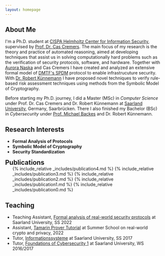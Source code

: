 ```yaml
---
layout: homepage
---
```


## About Me

I'm a Ph.D. student at [CISPA Helmholtz Center for Information Security](https://cispa.de), supervised by [Prof. Dr. Cas Cremers](https://people.cispa.io/cas.cremers/). 
The main focus of my research is the theory and practice of automated reasoning, aimed at developing techniques that assist us in solving computationally hard problems such as the verification of security protocols, software, and hardware. 
Together with [Aurora Naska](https://cispa.de/en/people/aurora.naska) and Cas Cremers I have created and analyzed an extensive formal model of [DMTF's SPDM](https://www.dmtf.org/standards/spdm) protocol to enable infrastrucuture security. 
With [Dr. Robert Künnemann](http://www.kunnemann.de/) I have proposed novel techniques to verify rule-based risk assessment techniques using methods from the Symbolic Model of Cryptography. 

Before starting my Ph.D. journey, 
I did a Master (MSc) in *Computer Science* under Prof. Dr. Cas Cremers and Dr. Robert Künnemann at [Saarland University](https://www.uni-saarland.de/en/home.html), Germany, Saarbrücken. 
There I also finished my Bachelor (BSc) in *Cybersecurity* under [Prof. Michael Backes](https://cispa.de/en/people/backes) and Dr. Robert Künnemann.

## Research Interests

- **Formal Analysis of Protocols**
- **Symbolic Model of Cryptography** 
- **Security Standardization**


<h2 id="publications" style="margin: 2px 0px -15px;">Publications</h2>
<div class="publications">
<ol class="bibliography">

{% include_relative _includes/publication4.md %}
{% include_relative _includes/publication3.md %}
{% include_relative _includes/publication2.md %}
{% include_relative _includes/publication1.md %}
{% include_relative _includes/publication0.md %}
<br>
</ol>
</div>

## Teaching

- Teaching Assistant, [Formal analysis of real-world security protocols](https://cms.cispa.saarland/farwsp22/) at Saarland University, SS 2022
- Assistant, [Tamarin Prover Tutorial](https://summerschool-croatia.cs.ru.nl/2022/tutorialSpeakers.shtml#Cas) at Summer School on real-world crypto and privacy, 2022
- Tutor, [Informationssysteme](https://bigdata.uni-saarland.de/teaching/ss17/infosys.php) at Saarland University, SS 2017
- Tutor, [Foundations of Cybersecurity 1]() at Saarland University, WS 2016/2017


